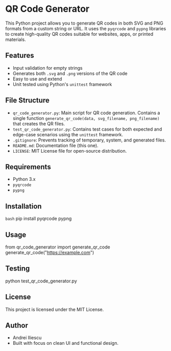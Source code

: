 # QR Code Generator

This Python project allows you to generate QR codes in both SVG and PNG formats from a custom string or URL. It uses the `pyqrcode` and `pypng` libraries to create high-quality QR codes suitable for websites, apps, or printed materials.

## Features

- Input validation for empty strings
- Generates both `.svg` and `.png` versions of the QR code
- Easy to use and extend
- Unit tested using Python's `unittest` framework

## File Structure

- `qr_code_generator.py`: Main script for QR code generation. Contains a single function `generate_qr_code(data, svg_filename, png_filename)` that creates the QR files.
- `test_qr_code_generator.py`: Contains test cases for both expected and edge-case scenarios using the `unittest` framework.
- `.gitignore`: Prevents tracking of temporary, system, and generated files.
- `README.md`: Documentation file (this one).
- `LICENSE`: MIT License file for open-source distribution.

## Requirements

- Python 3.x
- `pyqrcode`
- `pypng`

## Installation

```bash```
pip install pyqrcode pypng

## Usage
from qr_code_generator import generate_qr_code
generate_qr_code("https://example.com")

## Testing
python test_qr_code_generator.py

## License
This project is licensed under the MIT License.

## Author
- Andrei Iliescu
- Built with focus on clean UI and functional design.
